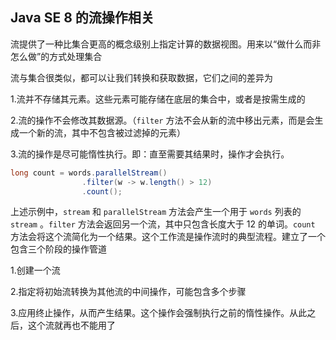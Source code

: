 ## Java SE 8 的流操作相关

流提供了一种比集合更高的概念级别上指定计算的数据视图。用来以“做什么而非怎么做”的方式处理集合

流与集合很类似，都可以让我们转换和获取数据，它们之间的差异为

1.流并不存储其元素。这些元素可能存储在底层的集合中，或者是按需生成的

2.流的操作不会修改其数据源。（`filter` 方法不会从新的流中移出元素，而是会生成一个新的流，其中不包含被过滤掉的元素）

3.流的操作是尽可能惰性执行。即：直至需要其结果时，操作才会执行。

```java
long count = words.parallelStream()
                .filter(w -> w.length() > 12)
                .count();
```

上述示例中，`stream` 和 `parallelStream` 方法会产生一个用于 `words` 列表的 `stream` 。`filter` 方法会返回另一个流，其中只包含长度大于 12 的单词。`count` 方法会将这个流简化为一个结果。这个工作流是操作流时的典型流程。建立了一个包含三个阶段的操作管道

1.创建一个流

2.指定将初始流转换为其他流的中间操作，可能包含多个步骤

3.应用终止操作，从而产生结果。这个操作会强制执行之前的惰性操作。从此之后，这个流就再也不能用了